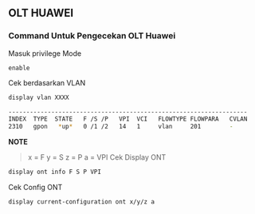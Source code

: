## OLT HUAWEI
### Command Untuk Pengecekan OLT Huawei
Masuk privilege Mode
```
enable
```

Cek berdasarkan VLAN
````bash
display vlan XXXX
````
````bash
-------------------------------------------------------------------
INDEX  TYPE  STATE   F /S /P   VPI  VCI   FLOWTYPE FLOWPARA   CVLAN
2310   gpon   *up*   0 /1 /2   14   1     vlan     201        -        >> State UP, ONT UP.
````
**NOTE**
> x = F
> y = S
> z = P
> a = VPI
Cek Display ONT
````bash
display ont info F S P VPI
````

Cek Config ONT
````bash
display current-configuration ont x/y/z a
````